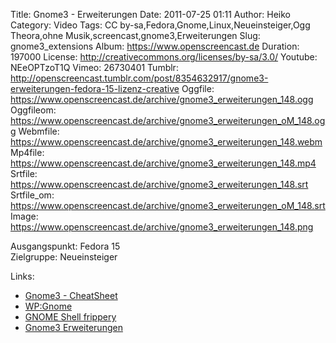 Title: Gnome3 - Erweiterungen
Date: 2011-07-25 01:11
Author: Heiko
Category: Video
Tags: CC by-sa,Fedora,Gnome,Linux,Neueinsteiger,Ogg Theora,ohne Musik,screencast,gnome3,Erweiterungen
Slug: gnome3_extensions
Album: https://www.openscreencast.de
Duration: 197000
License: http://creativecommons.org/licenses/by-sa/3.0/
Youtube: NEeOPTzoT1Q
Vimeo: 26730401
Tumblr: http://openscreencast.tumblr.com/post/8354632917/gnome3-erweiterungen-fedora-15-lizenz-creative
Oggfile: https://www.openscreencast.de/archive/gnome3_erweiterungen_148.ogg
Oggfileom: https://www.openscreencast.de/archive/gnome3_erweiterungen_oM_148.ogg
Webmfile: https://www.openscreencast.de/archive/gnome3_erweiterungen_148.webm
Mp4file: https://www.openscreencast.de/archive/gnome3_erweiterungen_148.mp4
Srtfile: https://www.openscreencast.de/archive/gnome3_erweiterungen_148.srt
Srtfile_om: https://www.openscreencast.de/archive/gnome3_erweiterungen_oM_148.srt
Image: https://www.openscreencast.de/archive/gnome3_erweiterungen_148.png

Ausgangspunkt: Fedora 15  
Zielgruppe: Neueinsteiger  

Links:

  * [Gnome3 - CheatSheet](http://live.gnome.org/GnomeShell/CheatSheet "Link zu gnome.org")
  * [WP:Gnome](http://de.wikipedia.org/wiki/Gnome "Link zu Wikipedia Gnome")
  * [GNOME Shell frippery](http://intgat.tigress.co.uk/rmy/extensions/index.html "Link zu GNOME Shell frippery")
  * [Gnome3 Erweiterungen](http://fedorawiki.de/index.php/Gnome_3_Extensions "Link zu fedora wiki")

